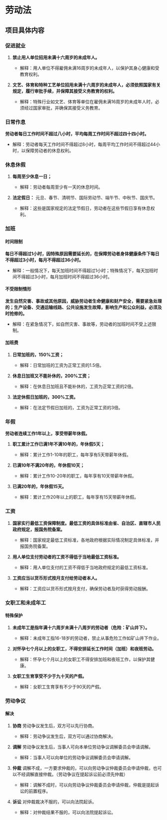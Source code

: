 # 劳动法

## 项目具体内容

### 促进就业

1. **禁止用人单位招用未满十六周岁的未成年人。**
   - 解释：用人单位不得雇佣未满16周岁的未成年人，以保护其身心健康和受教育权利。

2. **文艺、体育和特种工艺单位招用未满十六周岁的未成年人，必须依照国家有关规定，履行审批手续，并保障其接受义务教育的权利。**
   - 解释：特殊行业如文艺、体育等单位在雇佣未满16周岁的未成年人时，必须经过国家审批，并确保其接受义务教育。

### 日常作息

**劳动者每日工作时间不超过八小时，平均每周工作时间不超过四十四小时。**

- 解释：劳动者每天工作时间不得超过8小时，每周平均工作时间不得超过44小时，以保障劳动者的休息权利。

### 休息休假

1. **每周至少休息一日；**
   - 解释：劳动者每周至少有一天的休息时间。

2. **法定假日：** 元旦、春节、清明节、国际劳动节、端午节、中秋节、国庆节。
   - 解释：这些是国家规定的法定节假日，劳动者在这些节假日享有休息权利。

### 加班

#### 时间限制

**每日不得超过1小时，因特殊原因需要延长的，在保障劳动者身体健康条件下每日不得超过3小时，每月不得超过36小时。**

- 解释：一般情况下，每天加班时间不得超过1小时；特殊情况下，每天加班时间不得超过3小时，每月加班时间不得超过36小时。

#### 不受限制情形

**发生自然灾害、事故或其他原因，威胁劳动者生命健康和财产安全，需要紧急处理的；生产设备、交通运输线路、公共设施发生故障，影响生产和公众利益，必须及时抢修的。**

- 解释：在紧急情况下，如自然灾害、事故等，劳动者的加班时间不受上述限制。

#### 加班费

1. **日常加班的，150%工资；**
   - 解释：日常加班的工资为正常工资的1.5倍。

2. **休息日加班又不能补休的，200%工资；**
   - 解释：在休息日加班且不能补休的，工资为正常工资的2倍。

3. **法定休假日加班的，300%工资。**
   - 解释：在法定节假日加班的，工资为正常工资的3倍。

### 年假

**劳动者连续工作1年以上，享受带薪年休假。**

1. **职工累计工作已满1年不满10年的，年休假5天；**
   - 解释：累计工作1-10年的职工，每年享有5天带薪年休假。

2. **已满10年不满20年的，年休假10天；**
   - 解释：累计工作10-20年的职工，每年享有10天带薪年休假。

3. **已满20年的，年休假15天。**
   - 解释：累计工作20年以上的职工，每年享有15天带薪年休假。

### 工资

1. **国家实行最低工资保障制度。最低工资的具体标准由省、自治区、直辖市人民政府规定，报国务院备案。**
   - 解释：国家规定最低工资标准，各地政府根据实际情况制定具体标准，并报国务院备案。

2. **用人单位支付劳动者的工资不得低于当地最低工资标准。**
   - 解释：用人单位支付的工资不得低于当地政府规定的最低工资标准。

3. **工资应当以货币形式按月支付给劳动者本人。**
   - 解释：工资应以货币形式按月支付，确保劳动者及时获得劳动报酬。

### 女职工和未成年工

#### 特殊保护

1. **未成年工是指年满十六周岁未满十八周岁的劳动者（危险：矿山井下）。**
   - 解释：未成年工指16-18岁的劳动者，禁止从事危险工作如矿山井下作业。

2. **对怀孕七个月以上的女职工，不得安排延长工作时间（加班）和夜班劳动。**
   - 解释：怀孕七个月以上的女职工不得安排加班和夜班工作，以保护其健康。

3. **女职工生育享受不少于九十天的产假。**
   - 解释：女职工生育享有不少于90天的产假。

### 劳动争议

#### 解决

1. **协商** 劳动争议发生后，双方可以先行协商。
   - 解释：劳动争议发生后，双方可以通过协商解决。

2. **调解** 劳动争议发生后，当事人可向本单位劳动争议调解委员会申请调解。
   - 解释：当事人可以向单位的劳动争议调解委员会申请调解。

3. **仲裁** 调解不成，一方要求仲裁的，可以向劳动争议仲裁委员会申请仲裁，也可以不经调解直接仲裁。（劳动争议在提起诉讼前必须先仲裁）
   - 解释：调解不成时，可以向劳动争议仲裁委员会申请仲裁，仲裁是提起诉讼的前置程序。

4. **诉讼** 对仲裁裁决不服的，可以向法院起诉。
   - 解释：对仲裁结果不服的，可以向法院提起诉讼。

